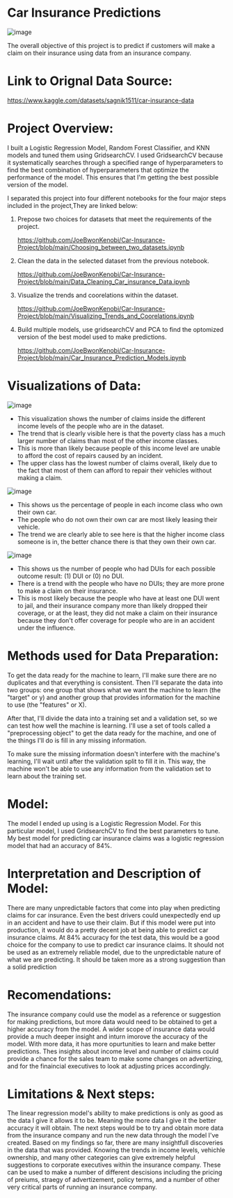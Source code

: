 # **Car Insurance Predictions**

![image](https://github.com/JoeBwonKenobi/Car-Insurance-Project/assets/117705408/710433cc-443f-45ec-b72f-07664df61321)

The overall objective of this project is to predict if customers will make a claim on their insurance using data from an insurance company.

# **Link to Orignal Data Source:**

https://www.kaggle.com/datasets/sagnik1511/car-insurance-data

# **Project Overview:**

I built a Logistic Regression Model, Random Forest Classifier, and KNN models and tuned them using GridsearchCV. I used GridsearchCV because it systematically searches through a specified range of hyperparameters to find the best combination of hyperparameters that optimize the performance of the model. This ensures that I'm getting the best possible version of the model.

I separated this project into four different notebooks for the four major steps included in the project,They are linked below:

1. Prepose two choices for datasets that meet the requirements of the project.

   https://github.com/JoeBwonKenobi/Car-Insurance-Project/blob/main/Choosing_between_two_datasets.ipynb
 
   
2. Clean the data in the selected dataset from the previous notebook.

   https://github.com/JoeBwonKenobi/Car-Insurance-Project/blob/main/Data_Cleaning_Car_insurance_Data.ipynb

3. Visualize the trends and coorelations within the dataset.

   https://github.com/JoeBwonKenobi/Car-Insurance-Project/blob/main/Visualizing_Trends_and_Coorelations.ipynb
   
 4. Build multiple models, use gridsearchCV and PCA to find the optomized version of the best model used to make predictions.

    https://github.com/JoeBwonKenobi/Car-Insurance-Project/blob/main/Car_Insurance_Prediction_Models.ipynb
   
# **Visualizations of Data:**

![image](https://user-images.githubusercontent.com/117705408/235288525-e42d9266-b5a4-45b1-ad6d-37d6ed45391f.png)


- This visualization shows the number of claims inside the different income levels of the people who are in the dataset.
- The trend that is clearly visible here is that the poverty class has a much larger number of claims than most of the other income classes.
- This is more than likely because people of this income level are unable to afford the cost of repairs caused by an incident.
- The upper class has the lowest number of claims overall, likely due to the fact that most of them can afford to repair their vehicles without making a claim.

![image](https://user-images.githubusercontent.com/117705408/235288620-b20db775-d794-423f-a355-de8a6abcbf58.png)

- This shows us the percentage of people in each income class who own their own car.
- The people who do not own their own car are most likely leasing their vehicle.
- The trend we are clearly able to see here is that the higher income class someone is in, the better chance there is that they own their own car.

![image](https://user-images.githubusercontent.com/117705408/235288673-e73b3dcc-3388-4a79-a9e2-e3c325d6bfdb.png)

- This shows us the number of people who had DUIs for each possible outcome result: (1) DUI or (0) no DUI. 
- There is a trend with the people who have no DUIs; they are more prone to make a claim on their insurance.  
- This is most likely because the people who have at least one DUI went to jail, and their insurance company more than likely dropped their coverage, or at the least, they did not make a claim on their insurance because they don't offer coverage for people who are in an accident under the influence.

# **Methods used for Data Preparation:**

To get the data ready for the machine to learn, I'll make sure there are no duplicates and that everything is consistent. Then I'll separate the data into two groups: one group that shows what we want the machine to learn (the "target" or y) and another group that provides information for the machine to use (the "features" or X).

After that, I'll divide the data into a training set and a validation set, so we can test how well the machine is learning. I'll use a set of tools called a "preprocessing object" to get the data ready for the machine, and one of the things I'll do is fill in any missing information.

To make sure the missing information doesn't interfere with the machine's learning, I'll wait until after the validation split to fill it in. This way, the machine won't be able to use any information from the validation set to learn about the training set.

# **Model:**
The model I ended up using is a Logistic Regression Model. For this particular model, I used GridsearchCV to find the best parameters to tune. My best model for predicting car insurance claims was a logistic regression model that had an accuracy of 84%.


# **Interpretation and Description of Model:**
There are many unpredictable factors that come into play when predicting claims for car insurance. Even the best drivers could unexpectedly end up in an accident and have to use their claim. But if this model were put into production, it would do a pretty decent job at being able to predict car insurance claims. At 84% accuracy for the test data, this would be a good choice for the company to use to predict car insurance claims. It should not be used as an extremely reliable model, due to the unpredictable nature of what we are predicting. It should be taken more as a strong suggestion than a solid prediction

# **Recomendations:**

 The insurance company could use the model as a reference or suggestion for making predictions, but more data would need to be obtained to get a higher accuracy from the model. A wider scope of insurance data would provide a much deeper insight and inturn imorove the accuracy of the model. With more data, it has more opurtunities to learn and make better predictions. Thes insights about income level and number of claims could provide a chance for the sales team to make some changes on advertizing, and for the finaincial executives to look at adjusting prices accordingly.
 
# **Limitations & Next steps:**

The linear regression model's ability to make predictions is only as good as the data I give it allows it to be. Meaning the more data I give it the better accuracy it will obtain. The next steps would be to try and obtain more data from the insurance company and run the new data through the model I've created. Based on my findings so far, there are many insightfull discoveries in the data that was provided. Knowing the trends in income levels, vehichle ownership, and many other categories can give extremely helpful suggestions to corporate executives within the insurance company. These can be used to make a number of different descisions including the pricing of preiums, straegy of advertizement, policy terms, and a number of other very critical parts of running an insurance company.
